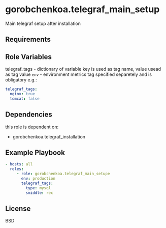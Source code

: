 gorobchenkoa.telegraf_main_setup
=========
Main telegraf setup after installation

Requirements
------------


Role Variables
--------------
telegraf_tags - dictionary of variable key is used as tag name, value usead as tag value
`env` - environment metrics tag specified separetely and is obligatory
e.g.:
```yaml
telegraf_tags:
  nginx: true
  tomcat: false

```

Dependencies
------------
this role is dependent on:
- gorobchenkoa.telegraf_installation

Example Playbook
----------------
```yaml
- hosts: all
  roles:
     - role: gorobchenkoa.telegraf_main_setupe
       env: production
       telegraf_tags:
         type: mysql
         smiddle: rec
```
License
-------

BSD
